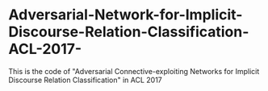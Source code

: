 # Adversarial-Network-for-Implicit-Discourse-Relation-Classification-ACL-2017-
This is the code of "Adversarial Connective-exploiting Networks for Implicit Discourse Relation Classification" in ACL 2017
